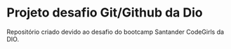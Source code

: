 # Projeto desafio Git/Github da Dio

Repositório criado devido ao desafio do bootcamp Santander CodeGirls da DIO.
